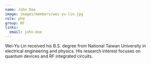 ```yaml
---
name: John Doe
image: images/members/wei-yu-lin.jpg
role: phd
group: RF
links:
  email: john-doe
---
```


Wei-Yu Lin received his B.S. degree from National Taiwan University in electrical engineering and physics. His research interest focuses on quantum devices and RF integrated circuits. 
